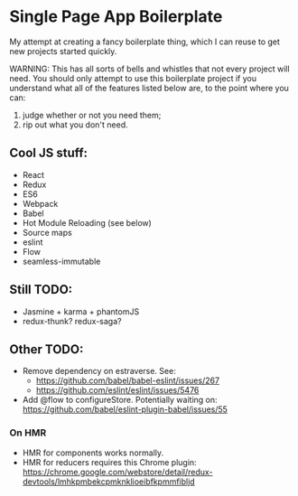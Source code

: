 # Single Page App Boilerplate

My attempt at creating a fancy boilerplate thing, which I can reuse to get new projects started quickly.

WARNING: This has all sorts of bells and whistles that not every project will need. You should only attempt to use this boilerplate project if you understand what all of the features listed below are, to the point where you can:

1. judge whether or not you need them;
2. rip out what you don't need.

## Cool JS stuff:
  * React
  * Redux
  * ES6
  * Webpack
  * Babel
  * Hot Module Reloading (see below)
  * Source maps
  * eslint
  * Flow
  * seamless-immutable

## Still TODO:
  * Jasmine + karma + phantomJS
  * redux-thunk? redux-saga?

## Other TODO:
  * Remove dependency on estraverse. See:
    * https://github.com/babel/babel-eslint/issues/267
    * https://github.com/eslint/eslint/issues/5476
  * Add @flow to configureStore. Potentially waiting on: https://github.com/babel/eslint-plugin-babel/issues/55

### On HMR
  * HMR for components works normally.
  * HMR for reducers requires this Chrome plugin:
    https://chrome.google.com/webstore/detail/redux-devtools/lmhkpmbekcpmknklioeibfkpmmfibljd
